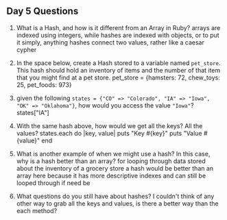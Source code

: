 ## Day 5 Questions

1. What is a Hash, and how is it different from an Array in Ruby?
  arrays are indexed using integers, while hashes are indexed with objects, or to put it simply, anything
  hashes connect two values, rather like a caesar cypher

1. In the space below, create a Hash stored to a variable named `pet_store`.  This hash should hold an inventory of items and the number of that item that you might find at a pet store.
  pet_store = {hamsters: 72, chew_toys: 25, pet_foods: 973}


1. given the following `states = {"CO" => "Colorado", "IA" => "Iowa", "OK" => "Oklahoma"}`, how would you access the value `"Iowa"`?
  states["IA"]

1. With the same hash above, how would we get all the keys?  All the values?
  states.each do |key, value|
    puts "Key #{key}"
    puts "Value #{value}"
  end

1. What is another example of when we might use a hash?  In this case, why is a hash better than an array?
  for looping through data stored about the inventory of a grocery store
  a hash would be better than an array here because it has more descriptive indexes and can still be looped through if need be

1. What questions do you still have about hashes?
  I couldn't think of any other way to grab all the keys and values, is there a better way than the each method?
